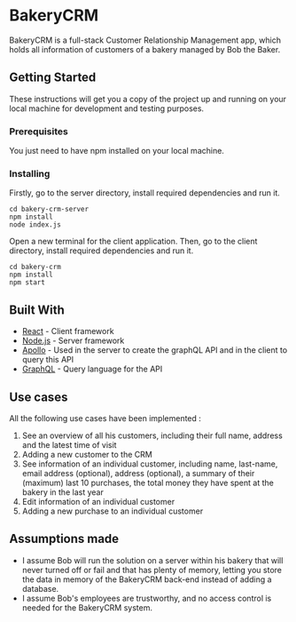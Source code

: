 # BakeryCRM

BakeryCRM is a full-stack Customer Relationship Management app, which holds all information of customers of a bakery managed by Bob the Baker.

## Getting Started

These instructions will get you a copy of the project up and running on your local machine for development and testing purposes.

### Prerequisites

You just need to have npm installed on your local machine.

### Installing

Firstly, go to the server directory, install required dependencies and run it.

```
cd bakery-crm-server
npm install
node index.js
```

Open a new terminal for the client application.
Then, go to the client directory, install required dependencies and run it.

```
cd bakery-crm
npm install
npm start
```

## Built With

* [React](https://fr.reactjs.org) - Client framework
* [Node.js](https://nodejs.org/en/) - Server framework
* [Apollo](https://www.apollographql.com/docs/) - Used in the server to create the graphQL API and in the client to query this API
* [GraphQL](https://graphql.org/learn/) - Query language for the API

## Use cases

All the following use cases have been implemented :
1. See an overview of all his customers, including their full name, address and the latest time of visit
2. Adding a new customer to the CRM
3. See information of an individual customer, including name, last-name, email address (optional), address (optional), a summary of their (maximum) last 10 purchases, the total money they have spent at the bakery in the last year
4. Edit information of an individual customer
5. Adding a new purchase to an individual customer

## Assumptions made

- I assume Bob will run the solution on a server within his bakery that will never turned off or fail and that has plenty of memory, letting you store the data in memory of the BakeryCRM back-end instead of adding a database.
- I assume Bob's employees are trustworthy, and no access control is needed for the BakeryCRM system.
